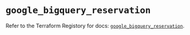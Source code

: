 # `google_bigquery_reservation`

Refer to the Terraform Registory for docs: [`google_bigquery_reservation`](https://registry.terraform.io/providers/hashicorp/google/4.69.1/docs/resources/bigquery_reservation).
